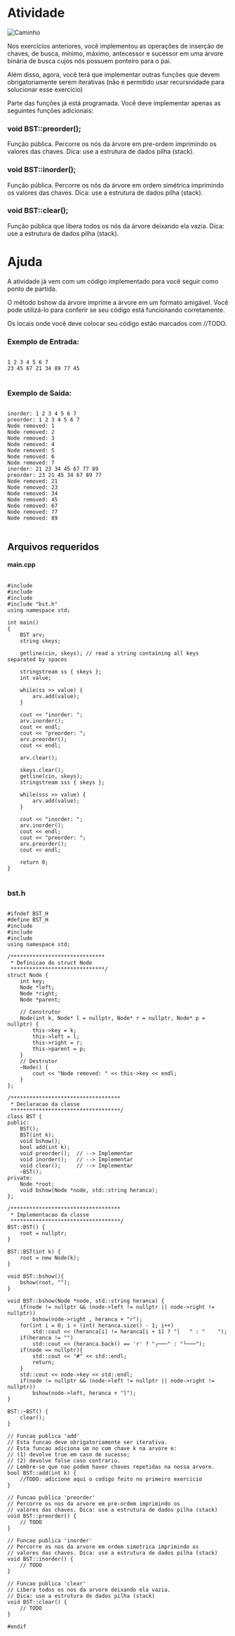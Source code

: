 # Atividade
![Caminho](img/arvore.jpg)

Nos exercícios anteriores, você implementou as operações de inserção de chaves, de busca, mínimo, máximo, antecessor e sucessor  em uma árvore binária de busca cujos nós possuem ponteiro para o pai. 

Além disso, agora, você terá que implementar outras funções que devem obrigatoriamente serem iterativas (não é permitido usar recursividade para solucionar esse exercício)

Parte das funções já está programada. Você deve implementar apenas as seguintes funções adicionais:


### void BST::preorder();
Função pública. Percorre os nós da árvore em pre-ordem imprimindo os valores das chaves. Dica: use a estrutura de dados pilha (stack).

### void BST::inorder();
Função pública. Percorre os nós da árvore em ordem simétrica imprimindo os valores das chaves. Dica: use a estrutura de dados pilha (stack).

### void BST::clear();
Função pública que libera todos os nós da árvore deixando ela vazia. Dica: use a estrutura de dados pilha (stack).

# Ajuda

A atividade já vem com um código implementado para você seguir como ponto de partida.

O método bshow da árvore imprime a árvore em um formato amigável. Você pode utilizá-lo para conferir se seu código está funcionando corretamente.

Os locais onde você deve colocar seu código estão marcados com //TODO. 

### Exemplo de Entrada:

<pre>
<code>
1 2 3 4 5 6 7
23 45 67 21 34 89 77 45
</code>
</pre>

### Exemplo de Saída:

<pre>
<code>
inorder: 1 2 3 4 5 6 7
preorder: 1 2 3 4 5 6 7
Node removed: 1
Node removed: 2
Node removed: 3
Node removed: 4
Node removed: 5
Node removed: 6
Node removed: 7
inorder: 21 23 34 45 67 77 89
preorder: 23 21 45 34 67 89 77
Node removed: 21
Node removed: 23
Node removed: 34
Node removed: 45
Node removed: 67
Node removed: 77
Node removed: 89
</code>
</pre>



## Arquivos requeridos

#### main.cpp
<pre>
<code>
#include <iostream>
#include <string>
#include <sstream>
#include "bst.h"
using namespace std;

int main()
{
    BST arv;
    string skeys;
    
    getline(cin, skeys); // read a string containing all keys separated by spaces

    stringstream ss { skeys };
    int value;

    while(ss >> value) {
        arv.add(value);
    }

    cout << "inorder: ";
    arv.inorder();
    cout << endl;
    cout << "preorder: ";
    arv.preorder();
    cout << endl;

    arv.clear();

    skeys.clear();
    getline(cin, skeys);
    stringstream sss { skeys };

    while(sss >> value) {
        arv.add(value);
    }

    cout << "inorder: ";
    arv.inorder();
    cout << endl;
    cout << "preorder: ";
    arv.preorder();
    cout << endl;

    return 0;
}
</code>
</pre>

### bst.h
<pre>
<code>
#ifndef BST_H
#define BST_H
#include <iostream>
#include <string>
#include <stack>
using namespace std;

/******************************
 * Definicao do struct Node
 ******************************/
struct Node {
    int key;
    Node *left;
    Node *right;
    Node *parent;

    // Construtor
    Node(int k, Node* l = nullptr, Node* r = nullptr, Node* p = nullptr) {
        this->key = k;
        this->left = l;
        this->right = r;
        this->parent = p;
    }
    // Destrutor
    ~Node() {
        cout << "Node removed: " << this->key << endl;
    }
};

/***********************************
 * Declaracao da classe
 ***********************************/
class BST {
public:
    BST();
    BST(int k);
    void bshow();
    bool add(int k);
    void preorder();  // --> Implementar
    void inorder();   // --> Implementar
    void clear();     // --> Implementar
    ~BST();
private:
    Node *root;
    void bshow(Node *node, std::string heranca);
};

/***********************************
 * Implementacao da classe
 ***********************************/
BST::BST() {
    root = nullptr;
}
 
BST::BST(int k) {
    root = new Node(k);
}

void BST::bshow(){
    bshow(root, "");
}

void BST::bshow(Node *node, std::string heranca) {
    if(node != nullptr && (node->left != nullptr || node->right != nullptr))
        bshow(node->right , heranca + "r");
    for(int i = 0; i < (int) heranca.size() - 1; i++)
        std::cout << (heranca[i] != heranca[i + 1] ? "│   " : "    ");
    if(heranca != "")
        std::cout << (heranca.back() == 'r' ? "┌───" : "└───");
    if(node == nullptr){
        std::cout << "#" << std::endl;
        return;
    }
    std::cout << node->key << std::endl;
    if(node != nullptr && (node->left != nullptr || node->right != nullptr))
        bshow(node->left, heranca + "l");
}

BST::~BST() {
    clear();
}

// Funcao publica 'add'
// Esta funcao deve obrigatoriamente ser iterativa.
// Esta funcao adiciona um no com chave k na arvore e: 
// (1) devolve true em caso de sucesso;
// (2) devolve false caso contrario.
// Lembre-se que nao podem haver chaves repetidas na nossa arvore.
bool BST::add(int k) {
    //TODO: adicione aqui o codigo feito no primeiro exercicio
}

// Funcao publica 'preorder'
// Percorre os nos da arvore em pre-ordem imprimindo os 
// valores das chaves. Dica: use a estrutura de dados pilha (stack)
void BST::preorder() {
    // TODO
}

// Funcao publica 'inorder'
// Percorre os nos da arvore em ordem simetrica imprimindo os 
// valores das chaves. Dica: use a estrutura de dados pilha (stack)
void BST::inorder() {
    // TODO
}

// Funcao publica 'clear'
// Libera todos os nos da arvore deixando ela vazia.
// Dica: use a estrutura de dados pilha (stack)
void BST::clear() {
    // TODO
}

#endif 
</code>
</pre>